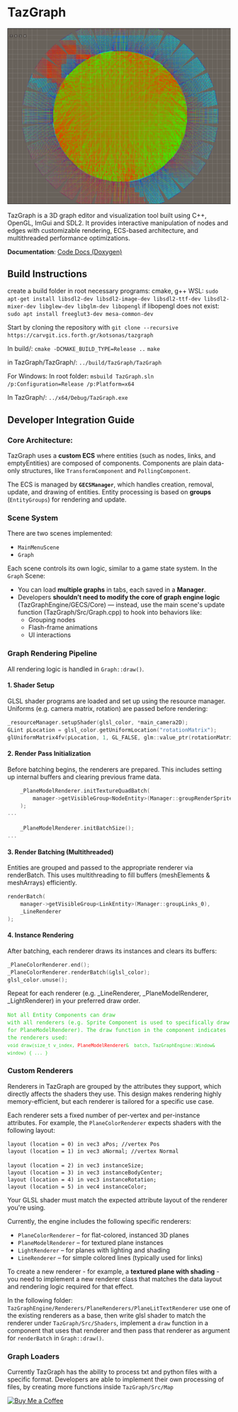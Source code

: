 # TazGraph

![Graph Scene Screenshot](TazGraph/assets/Sprites/readme-1.png)

TazGraph is a 3D graph editor and visualization tool built using C++, OpenGL, ImGui and SDL2. It provides interactive manipulation of nodes and edges with customizable rendering, ECS-based architecture, and multithreaded performance optimizations.

**Documentation**: [Code Docs (Doxygen)](https://mujingr.github.io/TazGraph/html/index.html)

## Build Instructions
create a build folder in root
necessary programs: cmake, g++
WSL: 
`sudo apt-get install libsdl2-dev libsdl2-image-dev libsdl2-ttf-dev libsdl2-mixer-dev libglew-dev libglm-dev libopengl`
if libopengl does not exist:
`sudo apt install freeglut3-dev mesa-common-dev`

Start by cloning the repository with
`git clone --recursive https://carvgit.ics.forth.gr/kotsonas/tazgraph`

In build/:
`cmake -DCMAKE_BUILD_TYPE=Release ..`
`make`

in TazGraph/TazGraph/:
`../build/TazGraph/TazGraph`

For Windows:
In root folder:
`msbuild TazGraph.sln /p:Configuration=Release /p:Platform=x64`

In TazGraph/:
`../x64/Debug/TazGraph.exe`

## Developer Integration Guide

### Core Architecture:

TazGraph uses a **custom ECS** where entities (such as nodes, links, and emptyEntities) are composed of components. Components are plain data-only structures, like `TransformComponent` and `PollingComponent`.

The ECS is managed by **`GECSManager`**, which handles creation, removal, update, and drawing of entities. Entity processing is based on **groups** (`EntityGroups`) for rendering and update.

### Scene System

There are two scenes implemented:

- `MainMenuScene`
- `Graph`

Each scene controls its own logic, similar to a game state system. In the `Graph` Scene:
- You can load **multiple graphs** in tabs, each saved in a **Manager**.
- Developers **shouldn’t need to modify the core of graph engine logic** (TazGraphEngine/GECS/Core) — instead, use the main scene's update function (TazGraph/Src/Graph.cpp) to hook into behaviors like:
  - Grouping nodes
  - Flash-frame animations
  - UI interactions

### Graph Rendering Pipeline

All rendering logic is handled in `Graph::draw()`.

#### 1. Shader Setup

GLSL shader programs are loaded and set up using the resource manager. Uniforms (e.g. camera matrix, rotation) are passed before rendering:

```cpp
_resourceManager.setupShader(glsl_color, *main_camera2D);
GLint pLocation = glsl_color.getUniformLocation("rotationMatrix");
glUniformMatrix4fv(pLocation, 1, GL_FALSE, glm::value_ptr(rotationMatrix));
```

#### 2. Render Pass Initialization
Before batching begins, the renderers are prepared. This includes setting up internal buffers and clearing previous frame data.

```cpp
	_PlaneModelRenderer.initTextureQuadBatch(
		manager->getVisibleGroup<NodeEntity>(Manager::groupRenderSprites).size()
	);
...

	_PlaneModelRenderer.initBatchSize();
...
```

#### 3. Render Batching (Multithreaded)

Entities are grouped and passed to the appropriate renderer via renderBatch. This uses multithreading to fill buffers (meshElements & meshArrays) efficiently.

``` cpp
renderBatch(
    manager->getVisibleGroup<LinkEntity>(Manager::groupLinks_0),
    _LineRenderer
);
```

#### 4. Instance Rendering

After batching, each renderer draws its instances and clears its buffers:

``` cpp
_PlaneColorRenderer.end();
_PlaneColorRenderer.renderBatch(&glsl_color);
glsl_color.unuse();
```
Repeat for each renderer (e.g. _LineRenderer, _PlaneModelRenderer, _LightRenderer) in your preferred draw order.

<code style="color : limegreen">Not all Entity Components can draw with all renderers (e.g. Sprite Component is used to specifically draw for PlaneModelRenderer). 
The draw function in the component indicates the renderers used: `void draw(size_t v_index, `<code style="color : red">PlaneModelRenderer</code>`&  batch, TazGraphEngine::Window& window)
	{
	...
	}
`</code>

<!-- [Adding Graph Loaders](#adding-graph-loaders)

[Adding Custom Renderers](#adding-custom-renderers) -->

### Custom Renderers

Renderers in TazGraph are grouped by the attributes they support, which directly affects the shaders they use. This design makes rendering highly memory-efficient, but each renderer is tailored for a specific use case.

Each renderer sets a fixed number of per-vertex and per-instance attributes. For example, the `PlaneColorRenderer` expects shaders with the following layout:

```
layout (location = 0) in vec3 aPos; //vertex Pos
layout (location = 1) in vec3 aNormal; //vertex Normal

layout (location = 2) in vec3 instanceSize;
layout (location = 3) in vec3 instanceBodyCenter;
layout (location = 4) in vec3 instanceRotation;
layout (location = 5) in vec4 instanceColor;
```
Your GLSL shader must match the expected attribute layout of the renderer you're using.

Currently, the engine includes the following specific renderers:
- `PlaneColorRenderer` – for flat-colored, instanced 3D planes
- `PlaneModelRenderer` – for textured plane instances
- `LightRenderer` – for planes with lighting and shading
- `LineRenderer` – for simple colored lines (typically used for links)

To create a new renderer - for example, a **textured plane with shading** - you need to implement a new renderer class that matches the data layout and rendering logic required for that effect.

In the following folder: `TazGraphEngine/Renderers/PlaneRenderers/PlaneLitTextRenderer` use one of the existing renderers as a base, then write glsl shader to match the renderer under `TazGraph/Src/Shaders`, implement a `draw` function in a component that uses that renderer and then pass that renderer as argument for `renderBatch` in `Graph::draw()`.

### Graph Loaders

Currently TazGraph has the ability to process txt and python files with a specific format. Developers are able to implement their own processing of files, by creating more functions inside `TazGraph/Src/Map`


[![Buy Me a Coffee](https://img.shields.io/badge/Buy%20Me%20a%20Coffee-support%20me-FFDD00?style=for-the-badge&logo=buy-me-a-coffee)](https://www.buymeacoffee.com/mujingr)
